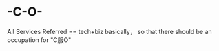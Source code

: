 # -C-O-
All Services Referred == tech+biz basically， so that there should be an occupation for "C服O"
